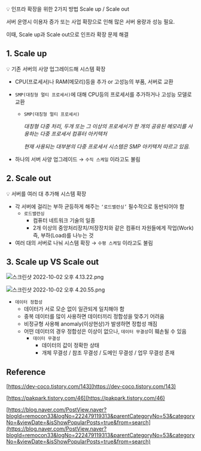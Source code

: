 <aside>
💡 인프라 확장을 위한 2가지 방법 Scale up / Scale out

</aside>

서버 운영시 이용자 증가 또는 사업 확장으로 인해 많은 서버 용량과 성능 필요.

이때, Scale up과 Scale out으로 인프라 확장 문제 해결

## 1. Scale up

<aside>
💡 기존 서버의 사양 업그레이드해 시스템 확장

</aside>

- CPU(프로세서)나 RAM(메모리)등을 추가 or 고성능의 부품, 서버로 교환
- `SMP(대칭형 멀티 프로세서)`에 대해 CPU등의 프로세서를 추가하거나 고성능 모델로 교환
    - `SMP(대칭형 멀티 프로세서)`
        
        *대칭형 다중 처리, 두개 또는 그 이상의 프로세서가 한 개의 공유된 메모리를 사용하는 다중 프로세서 컴퓨터 아키텍처*
        
        *현재 사용되는 대부분의 다중 프로세서 시스템은 SMP 아키텍처 따르고 있음.*
        
- 하나의 서버 사양 업그레이드 → `수직 스케일` 이라고도 불림

## 2. Scale out

<aside>
💡 서버를 여러 대 추가해 시스템 확장

</aside>

- 각 서버에 걸리는 부하 균등하게 해주는 `‘로드밸런싱’` 필수적으로 동반되어야 함
    - `로드밸런싱`
        - 컴퓨터 네트워크 기술의 일종
        - 2개 이상의 중앙처리장치/저장장치와 같은 컴퓨터 자원들에게 작업(Work) 즉, 부하(Load)를 나누는 것
- 여러 대의 서버로 나눠 시스템 확장 → `수평 스케일` 이라고도 불림

## 3. Scale up VS Scale out

![스크린샷 2022-10-02 오후 4.13.22.png](https://s3-us-west-2.amazonaws.com/secure.notion-static.com/f2c51636-bd9c-48a4-b973-a75cd27a75f9/%E1%84%89%E1%85%B3%E1%84%8F%E1%85%B3%E1%84%85%E1%85%B5%E1%86%AB%E1%84%89%E1%85%A3%E1%86%BA_2022-10-02_%E1%84%8B%E1%85%A9%E1%84%92%E1%85%AE_4.13.22.png)

![스크린샷 2022-10-02 오후 4.20.55.png](https://s3-us-west-2.amazonaws.com/secure.notion-static.com/56ee756f-394d-43c9-ac9c-8a9e7ff5a722/%E1%84%89%E1%85%B3%E1%84%8F%E1%85%B3%E1%84%85%E1%85%B5%E1%86%AB%E1%84%89%E1%85%A3%E1%86%BA_2022-10-02_%E1%84%8B%E1%85%A9%E1%84%92%E1%85%AE_4.20.55.png)

- `데이터 정합성`
    - 데이터가 서로 모순 없이 일관되게 일치해야 함
    - 중복 데이터를 많이 사용하면 데이터끼리 정합성을 맞추기 어려움
    - 비정규형 사용해 anomaly(이상현상)가 발생하면 정합성 깨짐
    - 어떤 데이터의 경우 정합성은 이상이 없으나, `데이터 무결성`이 훼손될 수 있음
        - `데이터 무결성`
            - 데이터의 값이 정확한 상태
            - 개체 무결성 / 참조 무결성 / 도메인 무결성 / 업무 무결성 존재

## Reference

[https://dev-coco.tistory.com/143](https://dev-coco.tistory.com/143)

[https://pakpark.tistory.com/46](https://pakpark.tistory.com/46)

[https://blog.naver.com/PostView.naver?blogId=remocon33&logNo=222479119313&parentCategoryNo=53&categoryNo=&viewDate=&isShowPopularPosts=true&from=search](https://blog.naver.com/PostView.naver?blogId=remocon33&logNo=222479119313&parentCategoryNo=53&categoryNo=&viewDate=&isShowPopularPosts=true&from=search)
